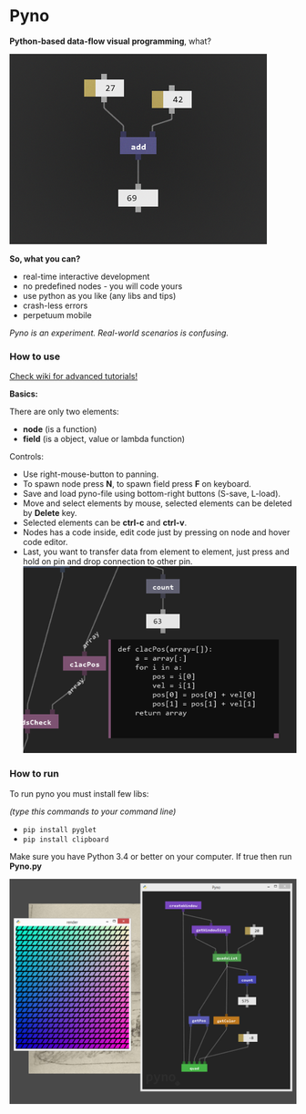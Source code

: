 # Pyno
**Python-based data-flow visual programming**, what?

![Pyno](screenshots/start.png)

**So, what you can?**
- real-time interactive development
- no predefined nodes - you will code yours
- use python as you like (any libs and tips)
- crash-less errors
- perpetuum mobile

*Pyno is an experiment. Real-world scenarios is confusing.*

### How to use

[Check wiki for advanced tutorials!](https://github.com/honix/Pyno/wiki)

**Basics:**

There are only two elements:
- **node** (is a function)
- **field** (is a object, value or lambda function)

Controls:
- Use right-mouse-button to panning.
- To spawn node press **N**, to spawn field press **F** on keyboard.
- Save and load pyno-file using bottom-right buttons (S-save, L-load).
- Move and select elements by mouse, selected elements can be deleted by **Delete** key.
- Selected elements can be **ctrl-c** and **ctrl-v**.
- Nodes has a code inside, edit code just by pressing on node and hover code editor.
- Last, you want to transfer data from element to element, just press and hold on pin and drop connection to other pin.
![Pyno](screenshots/edit.png)

### How to run
To run pyno you must install few libs:

*(type this commands to your command line)*

* ```pip install pyglet```
* ```pip install clipboard```

Make sure you have Python 3.4 or better on your computer. If true then run **Pyno.py**

![Pyno](screenshots/mass_render.png)
